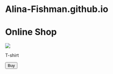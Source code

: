 # Alina-Fishman.github.io
<!DOCTYPE html>
<html lang="en">
<head>
    <meta charset="UTF-8">
    <title>Shop</title>
</head>
<body>
    <div id="main">
      <h1>Online Shop</h1>
      <img src="https://storage.vsemayki.ru/images/0/3/3214/3214351/previews/people_4_manshort_back_black_500.jpg">
      <p>T-shirt</p>
      <button id="buy">Buy</button>
    </div>
</body>
</html>
